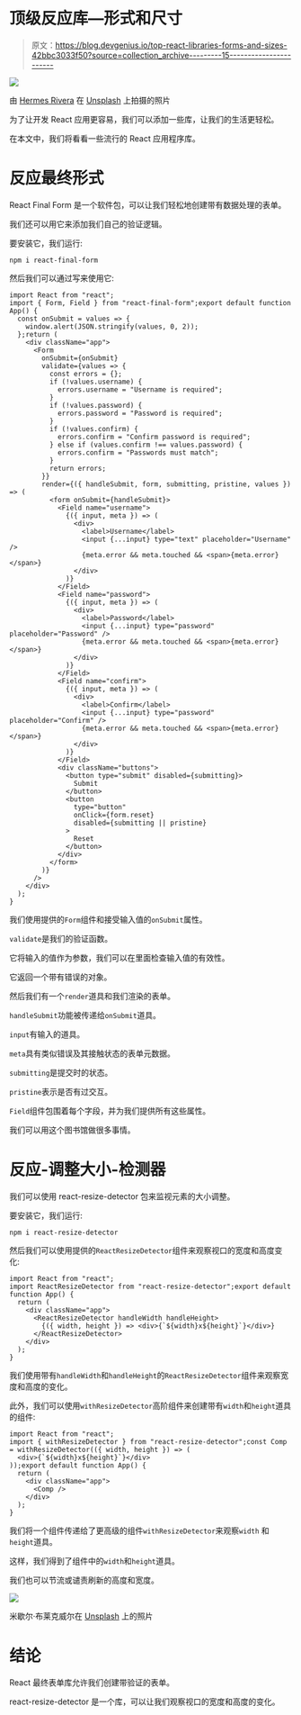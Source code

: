 # 顶级反应库—形式和尺寸

> 原文：<https://blog.devgenius.io/top-react-libraries-forms-and-sizes-42bbc3033f50?source=collection_archive---------15----------------------->

![](img/ab381ad63dc46d348a50bed9cb71d312.png)

由 [Hermes Rivera](https://unsplash.com/@hermez777?utm_source=medium&utm_medium=referral) 在 [Unsplash](https://unsplash.com?utm_source=medium&utm_medium=referral) 上拍摄的照片

为了让开发 React 应用更容易，我们可以添加一些库，让我们的生活更轻松。

在本文中，我们将看看一些流行的 React 应用程序库。

# 反应最终形式

React Final Form 是一个软件包，可以让我们轻松地创建带有数据处理的表单。

我们还可以用它来添加我们自己的验证逻辑。

要安装它，我们运行:

```
npm i react-final-form
```

然后我们可以通过写来使用它:

```
import React from "react";
import { Form, Field } from "react-final-form";export default function App() {
  const onSubmit = values => {
    window.alert(JSON.stringify(values, 0, 2));
  };return (
    <div className="app">
      <Form
        onSubmit={onSubmit}
        validate={values => {
          const errors = {};
          if (!values.username) {
            errors.username = "Username is required";
          }
          if (!values.password) {
            errors.password = "Password is required";
          }
          if (!values.confirm) {
            errors.confirm = "Confirm password is required";
          } else if (values.confirm !== values.password) {
            errors.confirm = "Passwords must match";
          }
          return errors;
        }}
        render={({ handleSubmit, form, submitting, pristine, values }) => (
          <form onSubmit={handleSubmit}>
            <Field name="username">
              {({ input, meta }) => (
                <div>
                  <label>Username</label>
                  <input {...input} type="text" placeholder="Username" />
                  {meta.error && meta.touched && <span>{meta.error}</span>}
                </div>
              )}
            </Field>
            <Field name="password">
              {({ input, meta }) => (
                <div>
                  <label>Password</label>
                  <input {...input} type="password" placeholder="Password" />
                  {meta.error && meta.touched && <span>{meta.error}</span>}
                </div>
              )}
            </Field>
            <Field name="confirm">
              {({ input, meta }) => (
                <div>
                  <label>Confirm</label>
                  <input {...input} type="password" placeholder="Confirm" />
                  {meta.error && meta.touched && <span>{meta.error}</span>}
                </div>
              )}
            </Field>
            <div className="buttons">
              <button type="submit" disabled={submitting}>
                Submit
              </button>
              <button
                type="button"
                onClick={form.reset}
                disabled={submitting || pristine}
              >
                Reset
              </button>
            </div>
          </form>
        )}
      />
    </div>
  );
}
```

我们使用提供的`Form`组件和接受输入值的`onSubmit`属性。

`validate`是我们的验证函数。

它将输入的值作为参数，我们可以在里面检查输入值的有效性。

它返回一个带有错误的对象。

然后我们有一个`render`道具和我们渲染的表单。

`handleSubmit`功能被传递给`onSubmit`道具。

`input`有输入的道具。

`meta`具有类似错误及其接触状态的表单元数据。

`submitting`是提交时的状态。

`pristine`表示是否有过交互。

`Field`组件包围着每个字段，并为我们提供所有这些属性。

我们可以用这个图书馆做很多事情。

# 反应-调整大小-检测器

我们可以使用 react-resize-detector 包来监视元素的大小调整。

要安装它，我们运行:

```
npm i react-resize-detector
```

然后我们可以使用提供的`ReactResizeDetector`组件来观察视口的宽度和高度变化:

```
import React from "react";
import ReactResizeDetector from "react-resize-detector";export default function App() {
  return (
    <div className="app">
      <ReactResizeDetector handleWidth handleHeight>
        {({ width, height }) => <div>{`${width}x${height}`}</div>}
      </ReactResizeDetector>
    </div>
  );
}
```

我们使用带有`handleWidth`和`handleHeight`的`ReactResizeDetector`组件来观察宽度和高度的变化。

此外，我们可以使用`withResizeDetector`高阶组件来创建带有`width`和`height`道具的组件:

```
import React from "react";
import { withResizeDetector } from "react-resize-detector";const Comp = withResizeDetector(({ width, height }) => (
  <div>{`${width}x${height}`}</div>
));export default function App() {
  return (
    <div className="app">
      <Comp />
    </div>
  );
}
```

我们将一个组件传递给了更高级的组件`withResizeDetector`来观察`width` 和`height`道具。

这样，我们得到了组件中的`width`和`height`道具。

我们也可以节流或谴责刷新的高度和宽度。

![](img/9c652530aa9a38593cfe6b9537cb312f.png)

米歇尔·布莱克威尔在 [Unsplash](https://unsplash.com?utm_source=medium&utm_medium=referral) 上的照片

# 结论

React 最终表单库允许我们创建带验证的表单。

react-resize-detector 是一个库，可以让我们观察视口的宽度和高度的变化。